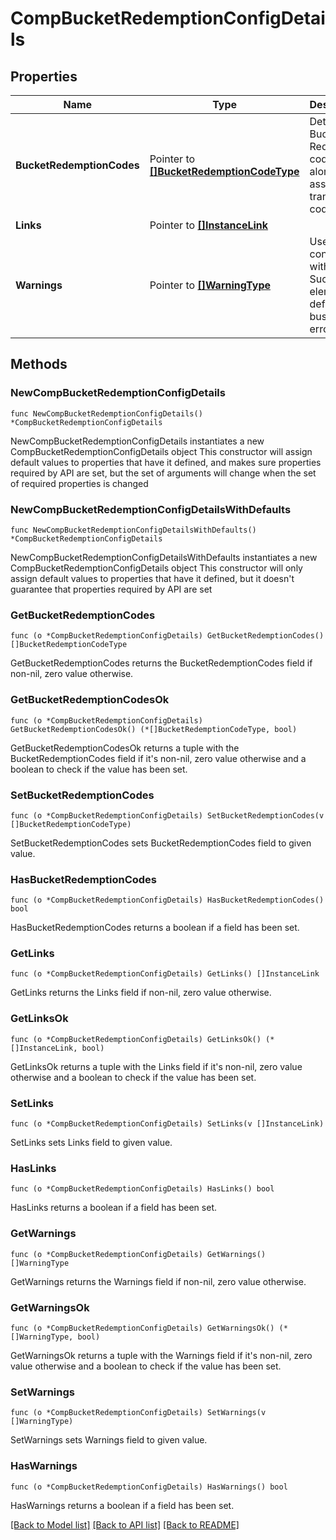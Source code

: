 # CompBucketRedemptionConfigDetails

## Properties

Name | Type | Description | Notes
------------ | ------------- | ------------- | -------------
**BucketRedemptionCodes** | Pointer to [**[]BucketRedemptionCodeType**](BucketRedemptionCodeType.md) | Details for Bucket Redemption codes along with associated transaction codes. | [optional] 
**Links** | Pointer to [**[]InstanceLink**](InstanceLink.md) |  | [optional] 
**Warnings** | Pointer to [**[]WarningType**](WarningType.md) | Used in conjunction with the Success element to define a business error. | [optional] 

## Methods

### NewCompBucketRedemptionConfigDetails

`func NewCompBucketRedemptionConfigDetails() *CompBucketRedemptionConfigDetails`

NewCompBucketRedemptionConfigDetails instantiates a new CompBucketRedemptionConfigDetails object
This constructor will assign default values to properties that have it defined,
and makes sure properties required by API are set, but the set of arguments
will change when the set of required properties is changed

### NewCompBucketRedemptionConfigDetailsWithDefaults

`func NewCompBucketRedemptionConfigDetailsWithDefaults() *CompBucketRedemptionConfigDetails`

NewCompBucketRedemptionConfigDetailsWithDefaults instantiates a new CompBucketRedemptionConfigDetails object
This constructor will only assign default values to properties that have it defined,
but it doesn't guarantee that properties required by API are set

### GetBucketRedemptionCodes

`func (o *CompBucketRedemptionConfigDetails) GetBucketRedemptionCodes() []BucketRedemptionCodeType`

GetBucketRedemptionCodes returns the BucketRedemptionCodes field if non-nil, zero value otherwise.

### GetBucketRedemptionCodesOk

`func (o *CompBucketRedemptionConfigDetails) GetBucketRedemptionCodesOk() (*[]BucketRedemptionCodeType, bool)`

GetBucketRedemptionCodesOk returns a tuple with the BucketRedemptionCodes field if it's non-nil, zero value otherwise
and a boolean to check if the value has been set.

### SetBucketRedemptionCodes

`func (o *CompBucketRedemptionConfigDetails) SetBucketRedemptionCodes(v []BucketRedemptionCodeType)`

SetBucketRedemptionCodes sets BucketRedemptionCodes field to given value.

### HasBucketRedemptionCodes

`func (o *CompBucketRedemptionConfigDetails) HasBucketRedemptionCodes() bool`

HasBucketRedemptionCodes returns a boolean if a field has been set.

### GetLinks

`func (o *CompBucketRedemptionConfigDetails) GetLinks() []InstanceLink`

GetLinks returns the Links field if non-nil, zero value otherwise.

### GetLinksOk

`func (o *CompBucketRedemptionConfigDetails) GetLinksOk() (*[]InstanceLink, bool)`

GetLinksOk returns a tuple with the Links field if it's non-nil, zero value otherwise
and a boolean to check if the value has been set.

### SetLinks

`func (o *CompBucketRedemptionConfigDetails) SetLinks(v []InstanceLink)`

SetLinks sets Links field to given value.

### HasLinks

`func (o *CompBucketRedemptionConfigDetails) HasLinks() bool`

HasLinks returns a boolean if a field has been set.

### GetWarnings

`func (o *CompBucketRedemptionConfigDetails) GetWarnings() []WarningType`

GetWarnings returns the Warnings field if non-nil, zero value otherwise.

### GetWarningsOk

`func (o *CompBucketRedemptionConfigDetails) GetWarningsOk() (*[]WarningType, bool)`

GetWarningsOk returns a tuple with the Warnings field if it's non-nil, zero value otherwise
and a boolean to check if the value has been set.

### SetWarnings

`func (o *CompBucketRedemptionConfigDetails) SetWarnings(v []WarningType)`

SetWarnings sets Warnings field to given value.

### HasWarnings

`func (o *CompBucketRedemptionConfigDetails) HasWarnings() bool`

HasWarnings returns a boolean if a field has been set.


[[Back to Model list]](../README.md#documentation-for-models) [[Back to API list]](../README.md#documentation-for-api-endpoints) [[Back to README]](../README.md)


